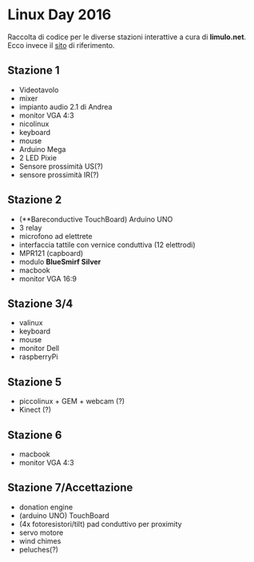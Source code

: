 # Linux Day 2016

Raccolta di codice per le diverse stazioni interattive a cura di **limulo.net**. Ecco invece il [sito](https://limulo.github.io/linuxday2016/) di riferimento.

## Stazione 1

* Videotavolo
* mixer
* impianto audio 2.1 di Andrea
* monitor VGA 4:3
* nicolinux
* keyboard
* mouse
* Arduino Mega
* 2 LED Pixie
* Sensore prossimità US(?)
* sensore prossimità IR(?)

## Stazione 2

* (**Bareconductive TouchBoard) Arduino UNO
* 3 relay
* microfono ad elettrete
* interfaccia tattile con vernice conduttiva (12 elettrodi)
* MPR121 (capboard)
* modulo **BlueSmirf Silver**
* macbook
* monitor VGA 16:9

## Stazione 3/4

* valinux
* keyboard
* mouse
* monitor Dell
* raspberryPi

## Stazione 5

* piccolinux + GEM + webcam (?)
* Kinect (?)

## Stazione 6

* macbook
* monitor VGA 4:3

## Stazione 7/Accettazione

* donation engine
* (arduino UNO) TouchBoard
* (4x fotoresistori/tilt) pad conduttivo per proximity
* servo motore 
* wind chimes
* peluches(?)


